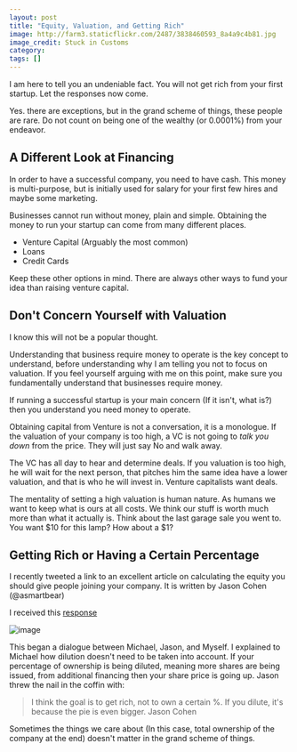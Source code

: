 ```yaml
---
layout: post
title: "Equity, Valuation, and Getting Rich"
image: http://farm3.staticflickr.com/2487/3838460593_8a4a9c4b81.jpg
image_credit: Stuck in Customs
category: 
tags: []
---
```


I am here to tell you an undeniable fact. You will not get rich from your first startup. Let the responses now come.

Yes. there are exceptions, but in the grand scheme of things, these people are rare. Do not count on being one of the wealthy (or 0.0001%) from your endeavor.

A Different Look at Financing
------------------------------------------
In order to have a successful company, you need to have cash. This money is multi-purpose, but is initially used for salary for your first few hires and maybe some marketing.

Businesses cannot run without money, plain and simple. Obtaining the money to run your startup can come from many different places. 

* Venture Capital (Arguably the most common)
* Loans
* Credit Cards

Keep these other options in mind. There are always other ways to fund your idea than raising venture capital. 

Don't Concern Yourself with Valuation
------------------------------------------------------
I know this will not be a popular thought.

Understanding that business require money to operate is the key concept to understand, before understanding why I am telling you not to focus on valuation. If you feel yourself arguing with me on this point, make sure you fundamentally understand that businesses require money.

If running a successful startup is your main concern (If it isn't, what is?) then you understand you need money to operate.

Obtaining capital from Venture is not a conversation, it is a monologue. If the valuation of your company is too high, a VC is not going to _talk you down_ from the price. They will just say No and walk away.

The VC has all day to hear and determine deals. If you valuation is too high, he will wait for the next person, that pitches him the same idea have a lower valuation, and that is who he will invest in. Venture capitalists want deals.

The mentality of setting a high valuation is human nature. As humans we want to keep what is ours at all costs. We think our stuff is worth much more than what it actually is. Think about the last garage sale you went to. You want $10 for this lamp? How about a $1?

Getting Rich or Having a Certain Percentage
----------------------------------------------------------------
I recently tweeted a link to an excellent article on calculating the equity you should give people joining your company. It is written by Jason Cohen (@asmartbear)

I received this [response](https://twitter.com/#!/MichaelNGagnon/status/167682400975994880)

![image](http://cl.ly/1e0D2a3n0x122t0D0D1j/Screen%20shot%202012-04-16%20at%205.09.29%20PM.png)

This began a dialogue between Michael, Jason, and Myself. I explained to Michael how dilution doesn't need to be taken into account. If your percentage of ownership is being diluted, meaning more shares are being issued, from additional financing then your share price is going up. Jason threw the nail in the coffin with:

> I think the goal is to get rich, not to own a certain %. If you dilute, it's because the pie is even bigger.
Jason Cohen

Sometimes the things we care about (In this case, total ownership of the company at the end) doesn't matter in the grand scheme of things.
